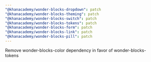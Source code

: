 ```yaml
---
"@khanacademy/wonder-blocks-dropdown": patch
"@khanacademy/wonder-blocks-theming": patch
"@khanacademy/wonder-blocks-switch": patch
"@khanacademy/wonder-blocks-tokens": patch
"@khanacademy/wonder-blocks-form": patch
"@khanacademy/wonder-blocks-link": patch
"@khanacademy/wonder-blocks-pill": patch
---
```


Remove wonder-blocks-color dependency in favor of wonder-blocks-tokens
